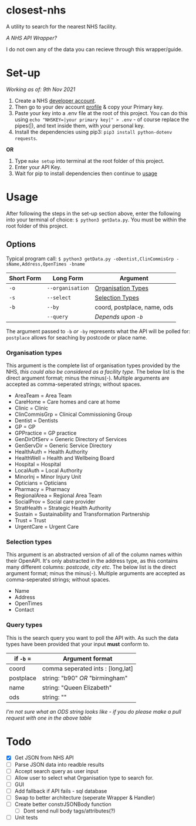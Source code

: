 # closest-nhs

A utility to search for the nearest NHS facility.

_A NHS API Wrapper?_

I do not own any of the data you can recieve through this wrapper/guide.

# Set-up

_Working as of: 9th Nov 2021_

1. Create a NHS [developer account](https://developer.api.nhs.uk/register).
2. Then go to your dev account [profile](https://developer.api.nhs.uk/profile) & copy your Primary key.
3. Paste your key into a .env file at the root of this project. You can do this using `echo "NHSKEY=|your primary key|" > .env` - of course replace the pipes(|), and text inside them, with your personal key.
4. Install the dependencies using pip3: `pip3 install python-dotenv requests`.

**OR**

1. Type `make setup` into terminal at the root folder of this project.
2. Enter your API Key.
3. Wait for pip to install dependencies then continue to [usage](#usage)

# Usage

After following the steps in the set-up section above, enter the following into your terminal of choice:
`$ python3 getData.py`.
You must be within the root folder of this project.

## Options

Typical program call: `$ python3 getData.py -oDentist,ClinCommisGrp -sName,Address,OpenTimes -bname`

| Short Form | Long Form        | Argument                                    |
| ---------- | ---------------- | ------------------------------------------- |
| `-o`       | `--organisation` | [Organisation Types](###Organisation-types) |
| `-s`       | `--select`       | [Selection Types](###Selection-types)       |
| `-b`       | `--by`           | coord, postplace, name, ods                 |
|            | `--query`        | _Depends upon `-b`_                         |

The argument passed to `-b` _or_ `-by` represents what the API will be polled for: `postplace` allows for seaching by postcode or place name.

### Organisation types

This argument is the complete list of organisation types provided by the NHS, _this could also be considered as a facility type_.
The below list is the direct argument format; minus the minus(-).
Multiple arguments are accepted as comma-seperated strings; without spaces.

- AreaTeam = Area Team
- CareHome = Care homes and care at home
- Clinic = Clinic
- ClinCommisGrp = Clinical Commissioning Group
- Dentist = Dentists
- GP = GP
- GPPractice = GP practice
- GenDirOfServ = Generic Directory of Services
- GenServDir = Generic Service Directory
- HealthAuth = Health Authority
- HealthWell = Health and Wellbeing Board
- Hospital = Hospital
- LocalAuth = Local Authority
- MinorInj = Minor Injury Unit
- Opticians = Opticians
- Pharmacy = Pharmacy
- RegionalArea = Regional Area Team
- SocialProv = Social care provider
- StratHealth = Strategic Health Authority
- Sustain = Sustainability and Transformation Partnership
- Trust = Trust
- UrgentCare = Urgent Care

### Selection types

This argument is an abstracted version of all of the column names within their OpenAPI.
It's only abstracted in the address type, as this contains many different columns: _postcode, city etc_.
The below list is the direct argument format; minus the minus(-).
Multiple arguments are accepted as comma-seperated strings; without spaces.

- Name
- Address
- OpenTimes
- Contact

### Query types

This is the search query you want to poll the API with.
As such the data types have been provided that your input **must** conform to.

| if `-b` = | Argument format                   |
| --------- | --------------------------------- |
| coord     | comma seperated ints : [long,lat] |
| postplace | string: "b90" _OR_ "birmingham"   |
| name      | string: "Queen Elizabeth"         |
| ods       | string: ""                        |

_I'm not sure what an ODS string looks like - if you do please make a pull request with one in the above table_

# Todo

- [x] Get JSON from NHS API
- [ ] Parse JSON data into readble results
- [ ] Accept search query as user input
- [ ] Allow user to select what Organisation type to search for.
- [ ] GUI
- [ ] Add fallback if API fails - sql database
- [ ] Swap to better architecture (seperate Wrapper & Handler)
- [ ] Create better constrJSONBody function
  - [ ] Dont send null body tags/attributes(?)
- [ ] Unit tests
